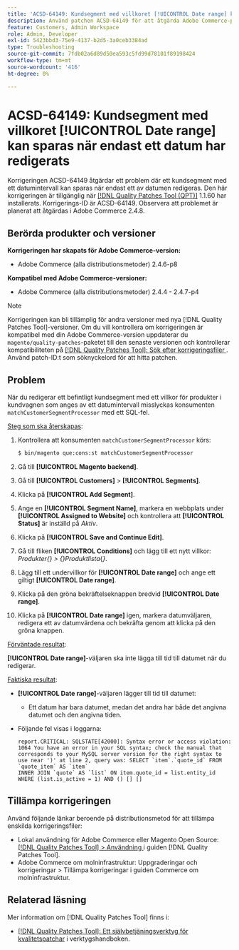 ```yaml
---
title: 'ACSD-64149: Kundsegment med villkoret [!UICONTROL Date range] kan sparas när endast ett datum har redigerats'
description: Använd patchen ACSD-64149 för att åtgärda Adobe Commerce-problemet där kundsegment med ett **[!UICONTROL Date range]**-villkor kan sparas när endast ett av datumen redigeras.
feature: Customers, Admin Workspace
role: Admin, Developer
exl-id: 5423bbd3-75e9-4137-b2d5-3a0ceb3384ad
type: Troubleshooting
source-git-commit: 7fdb02a6d89d50ea593c5fd99d78101f89198424
workflow-type: tm+mt
source-wordcount: '416'
ht-degree: 0%

---
```


# ACSD-64149: Kundsegment med villkoret [!UICONTROL Date range] kan sparas när endast ett datum har redigerats

Korrigeringen ACSD-64149 åtgärdar ett problem där ett kundsegment med ett datumintervall kan sparas när endast ett av datumen redigeras. Den här korrigeringen är tillgänglig när [[!DNL Quality Patches Tool (QPT)]](/help/tools/quality-patches-tool/quality-patches-tool-to-self-serve-quality-patches.md) 1.1.60 har installerats. Korrigerings-ID är ACSD-64149. Observera att problemet är planerat att åtgärdas i Adobe Commerce 2.4.8.

## Berörda produkter och versioner

**Korrigeringen har skapats för Adobe Commerce-version:**

* Adobe Commerce (alla distributionsmetoder) 2.4.6-p8

**Kompatibel med Adobe Commerce-versioner:**

* Adobe Commerce (alla distributionsmetoder) 2.4.4 - 2.4.7-p4

>[!NOTE]
>
>Korrigeringen kan bli tillämplig för andra versioner med nya [!DNL Quality Patches Tool]-versioner. Om du vill kontrollera om korrigeringen är kompatibel med din Adobe Commerce-version uppdaterar du `magento/quality-patches`-paketet till den senaste versionen och kontrollerar kompatibiliteten på [[!DNL Quality Patches Tool]: Sök efter korrigeringsfiler ](https://experienceleague.adobe.com/tools/commerce-quality-patches/index.html). Använd patch-ID:t som söknyckelord för att hitta patchen.

## Problem

När du redigerar ett befintligt kundsegment med ett villkor för produkter i kundvagnen som anges av ett datumintervall misslyckas konsumenten `matchCustomerSegmentProcessor` med ett SQL-fel.

<u>Steg som ska återskapas</u>:

1. Kontrollera att konsumenten `matchCustomerSegmentProcessor` körs:

   ```bash
   $ bin/magento que:cons:st matchCustomerSegmentProcessor
   ```

1. Gå till **[!UICONTROL Magento backend]**.
1. Gå till **[!UICONTROL Customers]** > **[!UICONTROL Segments]**.
1. Klicka på **[!UICONTROL Add Segment]**.
1. Ange en **[!UICONTROL Segment Name]**, markera en webbplats under **[!UICONTROL Assigned to Website]** och kontrollera att **[!UICONTROL Status]** är inställd på *Aktiv*.
1. Klicka på **[!UICONTROL Save and Continue Edit]**.
1. Gå till fliken **[!UICONTROL Conditions]** och lägg till ett nytt villkor: *Produkter{} > {}Produktlista*{*}*.
1. Lägg till ett undervillkor för **[!UICONTROL Date range]** och ange ett giltigt **[!UICONTROL Date range]**.
1. Klicka på den gröna bekräftelseknappen bredvid **[!UICONTROL Date range]**.
1. Klicka på **[!UICONTROL Date range]** igen, markera datumväljaren, redigera ett av datumvärdena och bekräfta genom att klicka på den gröna knappen.

<u>Förväntade resultat</u>:

**[!UICONTROL Date range]**-väljaren ska inte lägga till tid till datumet när du redigerar.

<u>Faktiska resultat</u>:

* **[!UICONTROL Date range]**-väljaren lägger till tid till datumet:
   * Ett datum har bara datumet, medan det andra har både det angivna datumet och den angivna tiden.
* Följande fel visas i loggarna:

  ```
  report.CRITICAL: SQLSTATE[42000]: Syntax error or access violation: 1064 You have an error in your SQL syntax; check the manual that corresponds to your MySQL server version for the right syntax to use near ')' at line 2, query was: SELECT `item`.`quote_id` FROM `quote_item` AS `item`
  INNER JOIN `quote` AS `list` ON item.quote_id = list.entity_id WHERE (list.is_active = 1) AND () [] []
  ```


## Tillämpa korrigeringen

Använd följande länkar beroende på distributionsmetod för att tillämpa enskilda korrigeringsfiler:

* Lokal användning för Adobe Commerce eller Magento Open Source: [[!DNL Quality Patches Tool] > Användning ](/help/tools/quality-patches-tool/usage.md) i guiden [!DNL Quality Patches Tool].
* Adobe Commerce om molninfrastruktur: Uppgraderingar och korrigeringar > Tillämpa korrigeringar i guiden Commerce om molninfrastruktur.

## Relaterad läsning

Mer information om [!DNL Quality Patches Tool] finns i:

* [[!DNL Quality Patches Tool]: Ett självbetjäningsverktyg för kvalitetspatchar](/help/tools/quality-patches-tool/quality-patches-tool-to-self-serve-quality-patches.md) i verktygshandboken.
